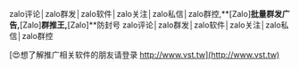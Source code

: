 zalo评论│zalo群发│zalo软件│zalo关注│zalo私信│zalo群控,**[Zalo]**批量群发广告,**[Zalo]**群推王,**[Zalo]**防封号
zalo评论│zalo群发│zalo软件│zalo关注│zalo私信│zalo群控

[😍想了解推广相关软件的朋友请登录 http://www.vst.tw](http://www.vst.tw)



